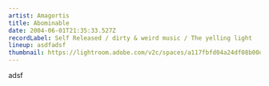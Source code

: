 ```yaml
---
artist: Amagortis
title: Abominable
date: 2004-06-01T21:35:33.527Z
recordLabel: Self Released / dirty & weird music / The yelling light
lineup: asdfadsf
thumbnail: https://lightroom.adobe.com/v2c/spaces/a117fbfd04a24df08b00dc7343422215/assets/ca8b5c6f0349cd82c02bb19d13d73a19/revisions/de96cf8941f348f6833fcba98cc69ebc/renditions/abe09712ebc1dba4b1e454f14fd25e7e
---
```

adsf